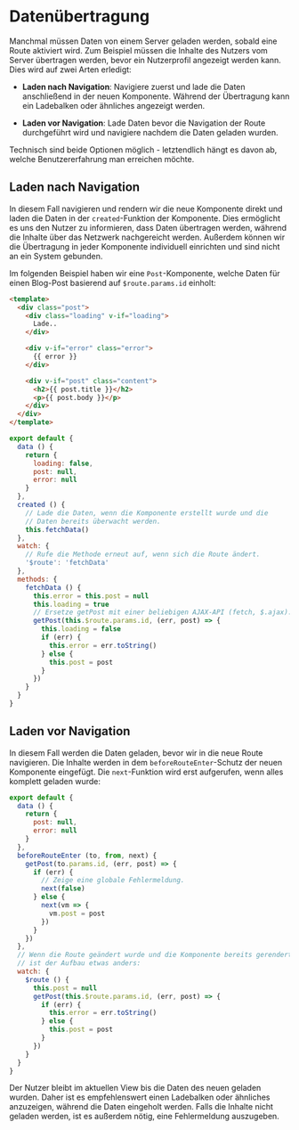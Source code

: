 # Datenübertragung

Manchmal müssen Daten von einem Server geladen werden, sobald eine Route aktiviert wird. Zum Beispiel müssen die Inhalte des Nutzers vom Server übertragen werden, bevor ein Nutzerprofil angezeigt werden kann. Dies wird auf zwei Arten erledigt:

- **Laden nach Navigation**: Navigiere zuerst und lade die Daten anschließend in der neuen Komponente. Während der Übertragung kann ein Ladebalken oder ähnliches angezeigt werden.

- **Laden vor Navigation**: Lade Daten bevor die Navigation der Route durchgeführt wird und navigiere nachdem die Daten geladen wurden.

Technisch sind beide Optionen möglich - letztendlich hängt es davon ab, welche Benutzererfahrung man erreichen möchte.

## Laden nach Navigation

In diesem Fall navigieren und rendern wir die neue Komponente direkt und laden die Daten in der `created`-Funktion der Komponente. Dies ermöglicht es uns den Nutzer zu informieren, dass Daten übertragen werden, während die Inhalte über das Netzwerk nachgereicht werden. Außerdem können wir die Übertragung in jeder Komponente individuell einrichten und sind nicht an ein System gebunden.

Im folgenden Beispiel haben wir eine `Post`-Komponente, welche Daten für einen Blog-Post basierend auf `$route.params.id` einholt:

``` html
<template>
  <div class="post">
    <div class="loading" v-if="loading">
      Lade..
    </div>

    <div v-if="error" class="error">
      {{ error }}
    </div>

    <div v-if="post" class="content">
      <h2>{{ post.title }}</h2>
      <p>{{ post.body }}</p>
    </div>
  </div>
</template>
```

``` js
export default {
  data () {
    return {
      loading: false,
      post: null,
      error: null
    }
  },
  created () {
    // Lade die Daten, wenn die Komponente erstellt wurde und die
    // Daten bereits überwacht werden.
    this.fetchData()
  },
  watch: {
    // Rufe die Methode erneut auf, wenn sich die Route ändert.
    '$route': 'fetchData'
  },
  methods: {
    fetchData () {
      this.error = this.post = null
      this.loading = true
      // Ersetze getPost mit einer beliebigen AJAX-API (fetch, $.ajax).
      getPost(this.$route.params.id, (err, post) => {
        this.loading = false
        if (err) {
          this.error = err.toString()
        } else {
          this.post = post
        }
      })
    }
  }
}
```

## Laden vor Navigation

In diesem Fall werden die Daten geladen, bevor wir in die neue Route navigieren. Die Inhalte werden in dem `beforeRouteEnter`-Schutz der neuen Komponente eingefügt. Die `next`-Funktion wird erst aufgerufen, wenn alles komplett geladen wurde:

``` js
export default {
  data () {
    return {
      post: null,
      error: null
    }
  },
  beforeRouteEnter (to, from, next) {
    getPost(to.params.id, (err, post) => {
      if (err) {
        // Zeige eine globale Fehlermeldung.
        next(false)
      } else {
        next(vm => {
          vm.post = post
        })
      }
    })
  },
  // Wenn die Route geändert wurde und die Komponente bereits gerendert wurde,
  // ist der Aufbau etwas anders:
  watch: {
    $route () {
      this.post = null
      getPost(this.$route.params.id, (err, post) => {
        if (err) {
          this.error = err.toString()
        } else {
          this.post = post
        }
      })
    }
  }
}
```

Der Nutzer bleibt im aktuellen View bis die Daten des neuen geladen wurden. Daher ist es empfehlenswert einen Ladebalken oder ähnliches anzuzeigen, während die Daten eingeholt werden. Falls die Inhalte nicht geladen werden, ist es außerdem nötig, eine Fehlermeldung auszugeben.
